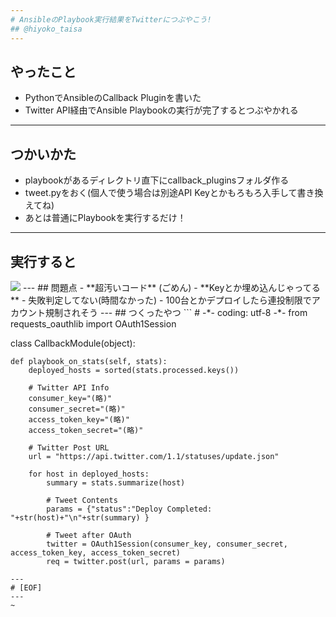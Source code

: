 ```yaml
---
# AnsibleのPlaybook実行結果をTwitterにつぶやこう!
## @hiyoko_taisa
---
```

## やったこと
- PythonでAnsibleのCallback Pluginを書いた
- Twitter API経由でAnsible Playbookの実行が完了するとつぶやかれる
---
## つかいかた
- playbookがあるディレクトリ直下にcallback_pluginsフォルダ作る
- tweet.pyをおく(個人で使う場合は別途API Keyとかもろもろ入手して書き換えてね)
- あとは普通にPlaybookを実行するだけ！
---
## 実行すると
<img src="https://pbs.twimg.com/media/DVLPEctV4AACT1e.jpg">
---
## 問題点
- **超汚いコード** (ごめん)
- **Keyとか埋め込んじゃってる**
- 失敗判定してない(時間なかった)
- 100台とかデプロイしたら連投制限でアカウント規制されそう
---
## つくったやつ
```
# -*- coding: utf-8 -*-
from requests_oauthlib import OAuth1Session

class CallbackModule(object):

    def playbook_on_stats(self, stats):
        deployed_hosts = sorted(stats.processed.keys())

        # Twitter API Info
        consumer_key="(略)"
        consumer_secret="(略)"
        access_token_key="(略)"
        access_token_secret="(略)"

        # Twitter Post URL
        url = "https://api.twitter.com/1.1/statuses/update.json"

        for host in deployed_hosts:
            summary = stats.summarize(host)

            # Tweet Contents
            params = {"status":"Deploy Completed: "+str(host)+"\n"+str(summary) }

            # Tweet after OAuth
            twitter = OAuth1Session(consumer_key, consumer_secret, access_token_key, access_token_secret)
            req = twitter.post(url, params = params)
```
---
# [EOF]
---
~                                        
